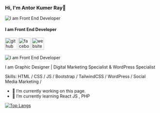 ### Hi, I'm Antor Kumer Ray👋
![I am Front End Developer](https://scontent.fdac179-1.fna.fbcdn.net/v/t39.30808-6/305044310_439325748185005_1720764512966527744_n.jpg?_nc_cat=105&ccb=1-7&_nc_sid=cc71e4&_nc_ohc=I-gCHCDj-_YQ7kNvgHvWGP2&_nc_zt=23&_nc_ht=scontent.fdac179-1.fna&_nc_gid=Ak6vzk7z9-CuJ7KqJuZB3Vw&oh=00_AYAUt0vE6VpIXgGicwK6Vily6logBDybvqV5u_icpWM2ag&oe=67464CBA)

#### I am Front End Developer

[<img src='https://cdn.jsdelivr.net/npm/simple-icons@3.0.1/icons/github.svg' alt='github' height='40'>](https://github.com/antorkumerray)  [<img src='https://cdn.jsdelivr.net/npm/simple-icons@3.0.1/icons/facebook.svg' alt='facebook' height='40'>](https://www.facebook.com/antorkumerray)  [<img src='https://cdn.jsdelivr.net/npm/simple-icons@3.0.1/icons/icloud.svg' alt='website' height='40'>](https://antorkumerray.blogspot.com/)  

![I am Front End Developer](https://scontent.fdac179-1.fna.fbcdn.net/v/t39.30808-6/305044310_439325748185005_1720764512966527744_n.jpg?_nc_cat=105&ccb=1-7&_nc_sid=cc71e4&_nc_ohc=I-gCHCDj-_YQ7kNvgHvWGP2&_nc_zt=23&_nc_ht=scontent.fdac179-1.fna&_nc_gid=Ak6vzk7z9-CuJ7KqJuZB3Vw&oh=00_AYAUt0vE6VpIXgGicwK6Vily6logBDybvqV5u_icpWM2ag&oe=67464CBA)

I am Graphic Designer | Digital Marketing Specialist & WordPress Specialist

Skills:  HTML / CSS / JS / Bootstrap / TailwindCSS /  WordPress / Social Media Marketing / 

- 🔭 I’m currently working on this page. 
- 🌱 I’m currently learning React JS , PHP 



[![Top Langs](https://github-readme-stats.vercel.app/api/top-langs/?username=antorkumerray)](https://github.com/anuraghazra/github-readme-stats)

